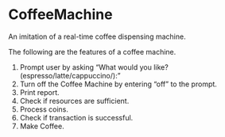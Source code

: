 # CoffeeMachine
An imitation of a real-time coffee dispensing machine.

The following are the features of a coffee machine.

1) Prompt user by asking “What would you like? (espresso/latte/cappuccino/):”
2) Turn off the Coffee Machine by entering “off” to the prompt.
3) Print report.
4) Check if resources are sufficient.
5) Process coins.
6) Check if transaction is successful.
7) Make Coffee.
